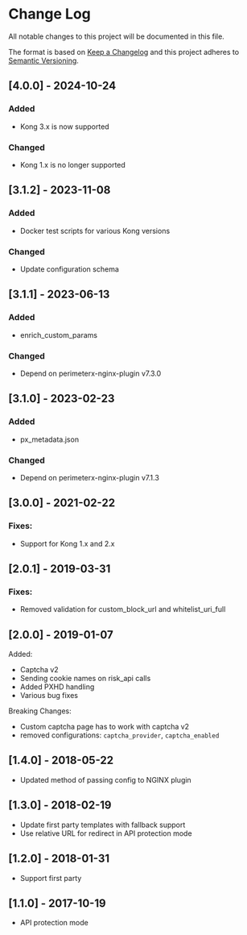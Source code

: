 # Change Log

All notable changes to this project will be documented in this file.

The format is based on [Keep a Changelog](http://keepachangelog.com/)
and this project adheres to [Semantic Versioning](http://semver.org/).


## [4.0.0] - 2024-10-24
### Added
- Kong 3.x is now supported

### Changed
- Kong 1.x is no longer supported


## [3.1.2] - 2023-11-08
### Added
- Docker test scripts for various Kong versions

### Changed
- Update configuration schema


## [3.1.1] - 2023-06-13
### Added
- enrich_custom_params

### Changed
- Depend on perimeterx-nginx-plugin v7.3.0


## [3.1.0] - 2023-02-23
### Added
- px_metadata.json

### Changed
- Depend on perimeterx-nginx-plugin v7.1.3


## [3.0.0] - 2021-02-22
### Fixes:
- Support for Kong 1.x and 2.x


## [2.0.1] - 2019-03-31
### Fixes:
- Removed validation for custom_block_url and whitelist_uri_full


## [2.0.0] - 2019-01-07

Added:

-   Captcha v2
-   Sending cookie names on risk_api calls
-   Added PXHD handling
-   Various bug fixes

Breaking Changes:

-   Custom captcha page has to work with captcha v2
-   removed configurations: `captcha_provider`, `captcha_enabled`

## [1.4.0] - 2018-05-22

-   Updated method of passing config to NGINX plugin

## [1.3.0] - 2018-02-19

-   Update first party templates with fallback support
-   Use relative URL for redirect in API protection mode

## [1.2.0] - 2018-01-31

-   Support first party

## [1.1.0] - 2017-10-19

-   API protection mode
